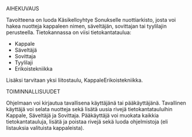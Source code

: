 AIHEKUVAUS

Tavoitteena on luoda Käsikelloyhtye Sonukselle nuottiarkisto, josta voi hakea nuotteja kappaleen nimen, säveltäjän, sovittajan tai tyylilajin perusteella. Tietokannassa on viisi tietokantataulua:

- Kappale
- Säveltäjä
- Sovittaja
- Tyylilaji
- Erikoistekniikka

Lisäksi tarvitaan yksi liitostaulu, KappaleErikoistekniikka.


TOIMINNALLISUUDET

Ohjelmaan voi kirjautua tavallisena käyttäjänä tai pääkäyttäjänä. Tavallinen käyttäjä voi selata nuotteja sekä lisätä uusia rivejä tietokantatauluihin Kappale, Säveltäjä ja Sovittaja. Pääkäyttäjä voi muokata kaikkia tietokantatauluja, lisätä ja poistaa rivejä sekä luoda ohjelmistoja (eli listauksia valituista kappaleista).
